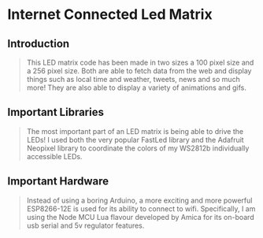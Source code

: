# Internet Connected Led Matrix

## Introduction
> This LED matrix code has been made in two sizes a 100 pixel size and a 256 pixel size. Both are able to fetch data from the web and display things such as local time and weather, tweets, news and so much more! They are also able to display a variety of animations and gifs. 

## Important Libraries
> The most important part of an LED matrix is being able to drive the LEDs! I used both the very popular FastLed library and the Adafruit Neopixel library to coordinate the colors of my WS2812b individually accessible LEDs. 

## Important Hardware
> Instead of using a boring Arduino, a more exciting and more powerful ESP8266-12E is used for its ability to connect to wifi. Specifically, I am using the Node MCU Lua flavour developed by Amica for its on-board usb serial and 5v regulator features.

